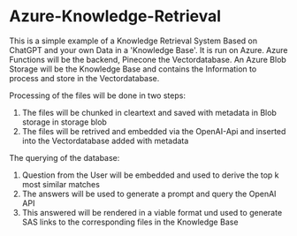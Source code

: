 # Azure-Knowledge-Retrieval

This is a simple example of a Knowledge Retrieval System Based on ChatGPT and your own Data in a 'Knowledge Base'. It is run on Azure.
Azure Functions will be the backend, Pinecone the Vectordatabase. An Azure Blob Storage will be the Knowledge Base and contains the Information to process and store in the Vectordatabase.

Processing of the files will be done in two steps:
1. The files will be chunked in cleartext and saved with metadata in Blob storage in storage blob
2. The files will be retrived and embedded via the OpenAI-Api and inserted into the Vectordatabase added with metadata

The querying of the database:
1. Question from the User will be embedded and used to derive the top k most similar matches
2. The answers will be used to generate a prompt and query the OpenAI API
3. This answered will be rendered in a viable format und used to generate SAS links to the corresponding files in the Knowledge Base


